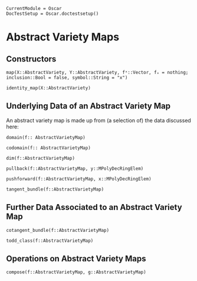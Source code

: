 ```@meta
CurrentModule = Oscar
DocTestSetup = Oscar.doctestsetup()
```

# Abstract Variety Maps

## Constructors

```@docs
map(X::AbstractVariety, Y::AbstractVariety, fˣ::Vector, fₓ = nothing; inclusion::Bool = false, symbol::String = "x")
```

```@docs
identity_map(X::AbstractVariety)
```

## Underlying Data of an Abstract Variety Map

An abstract variety map is made up from (a selection of) the data discussed here:

```@docs
domain(f:: AbstractVarietyMap)
```

```@docs
codomain(f:: AbstractVarietyMap)
```

```@docs
dim(f::AbstractVarietyMap)
```

```@docs
pullback(f::AbstractVarietyMap, y::MPolyDecRingElem)
```

```@docs
pushforward(f::AbstractVarietyMap, x::MPolyDecRingElem)
```

```@docs
tangent_bundle(f::AbstractVarietyMap)
```

## Further Data Associated to an Abstract Variety Map

```@docs
cotangent_bundle(f::AbstractVarietyMap)
```

```@docs
todd_class(f::AbstractVarietyMap)
```

## Operations on Abstract Variety Maps

```@docs
compose(f::AbstractVarietyMap, g::AbstractVarietyMap)
```

